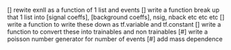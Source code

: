 [] rewite exnll as a function of 1 list and events 
[] write a function break up that 1 list into [signal coeffs], [background coeffs], nsig, nback etc etc etc 
[] write a function to write these down as tf.variable and tf.constant 
[] write a function to convert these into trainables and non trainables
[#] write a poisson number generator for number of events 
[#] add mass dependence